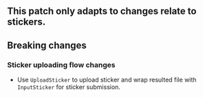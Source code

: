 ## This patch only adapts to changes relate to stickers.

## Breaking changes

### Sticker uploading flow changes
* Use `UploadSticker` to upload sticker and wrap resulted file with `InputSticker` for sticker submission.
